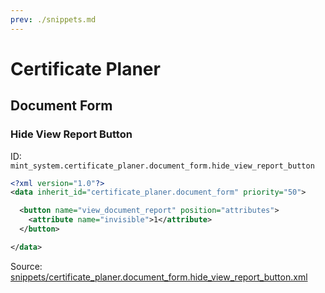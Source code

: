 ```yaml
---
prev: ./snippets.md
---
```

# Certificate Planer
## Document Form  
### Hide View Report Button  
ID: `mint_system.certificate_planer.document_form.hide_view_report_button`  
```xml
<?xml version="1.0"?>
<data inherit_id="certificate_planer.document_form" priority="50">

  <button name="view_document_report" position="attributes">
    <attribute name="invisible">1</attribute>
  </button>

</data>
```

Source: [snippets/certificate_planer.document_form.hide_view_report_button.xml](https://github.com/Mint-System/Odoo-Development/tree/14.0/snippets/certificate_planer.document_form.hide_view_report_button.xml)

